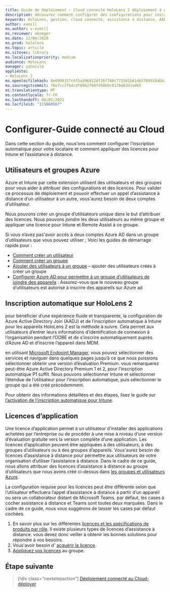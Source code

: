 ```yaml
---
title: Guide de déploiement – Cloud connecté HoloLens 2 déploiement à grande échelle avec l’assistance à distance-configurer
description: découvrez comment configurer des configurations pour inscrire des appareils HoloLens sur un réseau connecté au Cloud à grande échelle avec l’assistance à distance.
keywords: HoloLens, gestion, cloud connecté, assistance à distance, AAD, Azure AD, MDM, gestion des appareils mobiles
author: evmill
ms.author: v-evmill
ms.reviewer: aboeger
ms.date: 12/04/2020
ms.prod: hololens
ms.topic: article
ms.sitesec: library
ms.localizationpriority: medium
audience: HoloLens
manager: yannisle
appliesto:
- HoloLens 2
ms.openlocfilehash: 8e6999157c6f5a396812df26f748c771581b61d63709918abb2ae45063810ef8
ms.sourcegitcommit: f8e7cc2fbdcdf8962700fd50b9c017bd83d1ad65
ms.translationtype: MT
ms.contentlocale: fr-FR
ms.lasthandoff: 08/05/2021
ms.locfileid: "115660567"
---
```

# <a name="configure---cloud-connected-guide"></a>Configurer-Guide connecté au Cloud

Dans cette section du guide, nous&#39;ons comment configurer l’inscription automatique pour votre locataire et comment appliquer des licences pour Intune et l’assistance à distance.

## <a name="azure-users-and-groups"></a>Utilisateurs et groupes Azure

Azure et Intune par cette extension utilisent des utilisateurs et des groupes pour vous aider à attribuer des configurations et des licences. Pour valider ce processus de déploiement et pouvoir effectuer un appel d’assistance à distance d’un utilisateur à un autre, vous&#39;aurez besoin de deux comptes d’utilisateur.

Nous pouvons créer un groupe d’utilisateurs unique dans le but d’attribuer des licences. Nous pouvons joindre les deux utilisateurs au même groupe et appliquer une licence pour Intune et Remote Assist à ce groupe.

Si vous n’avez pas&#39;avoir accès à deux comptes Azure AD dans un groupe d’utilisateurs que vous pouvez utiliser ; Voici les guides de démarrage rapide pour :

- [Comment créer un utilisateur](/mem/intune/fundamentals/quickstart-create-user)
- [Comment créer un groupe](/mem/intune/fundamentals/quickstart-create-group)
- [Ajouter des utilisateurs à un groupe](/azure/active-directory/fundamentals/active-directory-groups-members-azure-portal) – ajouter des utilisateurs créés à créer un groupe
- [Configurer Azure AD pour permettre à un groupe d’utilisateurs de joindre des appareils](/azure/active-directory/devices/azureadjoin-plan#configure-your-device-settings) : Assurez-vous que le nouveau groupe d’utilisateurs est autorisé à inscrire des appareils sur Azure ad

## <a name="auto-enrollment-on-hololens-2"></a>Inscription automatique sur HoloLens 2

pour bénéficier d’une expérience fluide et transparente, la configuration de Azure Active Directory Join (AADJ) et de l’inscription automatique à Intune pour les appareils HoloLens 2 est la méthode à suivre. Cela permet aux utilisateurs d’entrer leurs informations d’identification de connexion à l’organisation pendant l’OOBE et de s’inscrire automatiquement auprès d’Azure AD et d’inscrire l’appareil dans MDM.

en utilisant [Microsoft Endpoint Manager](https://endpoint.microsoft.com/#home), vous pouvez sélectionner des services et naviguer dans quelques pages jusqu’à ce que nous puissions sélectionner obtenir une version d’évaluation Premium. vous remarquerez peut-être Azure Active Directory Premium 1 et 2, pour l’inscription automatique P1 suffit. Nous pouvons sélectionner Intune et sélectionner l’étendue de l’utilisateur pour l’inscription automatique, puis sélectionner le groupe qui a été créé précédemment.

Pour obtenir des informations détaillées et des étapes, lisez le guide sur [l’activation de l’inscription automatique pour Intune](/mem/intune/enrollment/quickstart-setup-auto-enrollment).

## <a name="application-licenses"></a>Licences d’application

Une licence d’application permet à un utilisateur d’installer des applications achetées par l’entreprise ou de procéder à une mise à niveau d’une version d’évaluation gratuite vers la version complète d’une application. Les licences d’application peuvent être appliquées à des utilisateurs, à des groupes d’utilisateurs ou à des groupes d’appareils. Vous&#39;aurez besoin de licences d’assistance à distance pour permettre aux utilisateurs de votre organisation d’utiliser l’assistance à distance. Dans le cadre de ce guide, nous allons attribuer des licences d’assistance à distance au groupe d’utilisateurs que nous avons créé ci-dessus dans [les groupes et utilisateurs Azure](hololens2-cloud-connected-configure.md#azure-users-and-groups).

La configuration requise pour les licences peut être différente selon que l’utilisateur effectuera l’appel d’assistance à distance à partir d’un appareil ou sera un collaborateur distant de Microsoft Teams. par défaut, les cases à cocher assistance à distance et Teams sont toutes deux marquées. Dans le cadre de ce guide, nous vous suggérons de laisser les cases par défaut cochées.

1. En savoir plus sur les différentes [licences et les spécifications de produits par rôle](/dynamics365/mixed-reality/remote-assist/requirements#licensing-and-product-requirements-per-role). Il existe plusieurs types de licences d’assistance à distance. vous devez donc veiller à obtenir les bonnes solutions pour répondre à vos besoins.
2. Vous&#39;avoir besoin d' [acquérir la licence](/dynamics365/mixed-reality/remote-assist/buy-remote-assist).
3. [Appliquez vos licences](/dynamics365/mixed-reality/remote-assist/deploy-remote-assist) au groupe.

## <a name="next-step"></a>Étape suivante

> [!div class="nextstepaction"]
> [Déploiement connecté au Cloud-déployer](hololens2-cloud-connected-deploy.md)